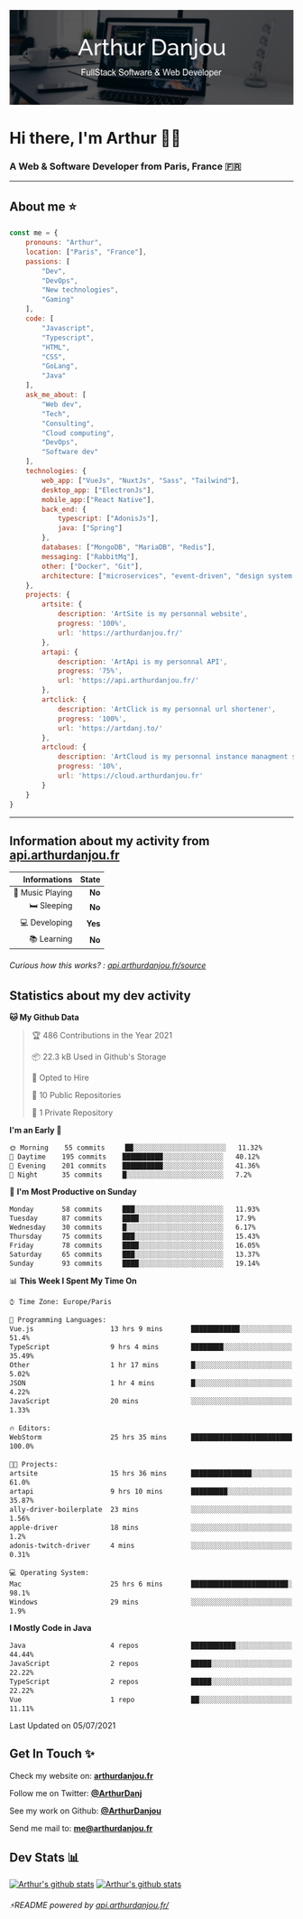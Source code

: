 ![Banner](./assets/Banner.png)

# Hi there, I'm Arthur 🙋‍♂️
### A Web & Software Developer from Paris, France 🇫🇷

---
## About me ⭐

```javascript
const me = {
    pronouns: "Arthur", 
    location: ["Paris", "France"],
    passions: [
        "Dev", 
        "DevOps", 
        "New technologies",
        "Gaming"
    ],
    code: [
        "Javascript", 
        "Typescript", 
        "HTML", 
        "CSS", 
        "GoLang", 
        "Java"
    ],
    ask_me_about: [
        "Web dev", 
        "Tech", 
        "Consulting", 
        "Cloud computing", 
        "DevOps",
        "Software dev"
    ],
    technologies: {
        web_app: ["VueJs", "NuxtJs", "Sass", "Tailwind"],
        desktop_app: ["ElectronJs"],
        mobile_app:["React Native"],
        back_end: {
            typescript: ["AdonisJs"],
            java: ["Spring"]
        },
        databases: ["MongoDB", "MariaDB", "Redis"],
        messaging: ["RabbitMq"],
        other: ["Docker", "Git"],
        architecture: ["microservices", "event-driven", "design system pattern"],
    },
    projects: {
        artsite: {
            description: 'ArtSite is my personnal website',
            progress: '100%',
            url: 'https://arthurdanjou.fr/'
        },
        artapi: {
            description: 'ArtApi is my personnal API',
            progress: '75%',
            url: 'https://api.arthurdanjou.fr/'
        },
        artclick: {
            description: 'ArtClick is my personnal url shortener',
            progress: '100%',
            url: 'https://artdanj.to/'
        },
        artcloud: {
            description: 'ArtCloud is my personnal instance managment system',
            progress: '10%',
            url: 'https://cloud.arthurdanjou.fr'
        }
    }
}
```
---

## Information about my activity from [api.arthurdanjou.fr](https://api.arthurdanjou.fr)

| Informations                 |   State |
| ---------------------------: | ------: |
| :musical_note: Music Playing |  **No** |
|               :bed: Sleeping |  **No** |
|        :computer: Developing |  **Yes** |
|             :books: Learning |  **No** |

###### Curious how this works? : [api.arthurdanjou.fr/source](https://api.arthurdanjou.fr/source)

## Statistics about my dev activity

<!--START_SECTION:waka-->
**🐱 My Github Data** 

> 🏆 486 Contributions in the Year 2021
 > 
> 📦 22.3 kB Used in Github's Storage 
 > 
> 💼 Opted to Hire
 > 
> 📜 10 Public Repositories 
 > 
> 🔑 1 Private Repository 
 > 
**I'm an Early 🐤** 

```text
🌞 Morning    55 commits     ██░░░░░░░░░░░░░░░░░░░░░░░   11.32% 
🌆 Daytime    195 commits    ██████████░░░░░░░░░░░░░░░   40.12% 
🌃 Evening    201 commits    ██████████░░░░░░░░░░░░░░░   41.36% 
🌙 Night      35 commits     █░░░░░░░░░░░░░░░░░░░░░░░░   7.2%

```
📅 **I'm Most Productive on Sunday** 

```text
Monday       58 commits     ███░░░░░░░░░░░░░░░░░░░░░░   11.93% 
Tuesday      87 commits     ████░░░░░░░░░░░░░░░░░░░░░   17.9% 
Wednesday    30 commits     █░░░░░░░░░░░░░░░░░░░░░░░░   6.17% 
Thursday     75 commits     ███░░░░░░░░░░░░░░░░░░░░░░   15.43% 
Friday       78 commits     ████░░░░░░░░░░░░░░░░░░░░░   16.05% 
Saturday     65 commits     ███░░░░░░░░░░░░░░░░░░░░░░   13.37% 
Sunday       93 commits     ████░░░░░░░░░░░░░░░░░░░░░   19.14%

```


📊 **This Week I Spent My Time On** 

```text
⌚︎ Time Zone: Europe/Paris

💬 Programming Languages: 
Vue.js                   13 hrs 9 mins       ████████████░░░░░░░░░░░░░   51.4% 
TypeScript               9 hrs 4 mins        ████████░░░░░░░░░░░░░░░░░   35.49% 
Other                    1 hr 17 mins        █░░░░░░░░░░░░░░░░░░░░░░░░   5.02% 
JSON                     1 hr 4 mins         █░░░░░░░░░░░░░░░░░░░░░░░░   4.22% 
JavaScript               20 mins             ░░░░░░░░░░░░░░░░░░░░░░░░░   1.33%

🔥 Editors: 
WebStorm                 25 hrs 35 mins      █████████████████████████   100.0%

🐱‍💻 Projects: 
artsite                  15 hrs 36 mins      ███████████████░░░░░░░░░░   61.0% 
artapi                   9 hrs 10 mins       █████████░░░░░░░░░░░░░░░░   35.87% 
ally-driver-boilerplate  23 mins             ░░░░░░░░░░░░░░░░░░░░░░░░░   1.56% 
apple-driver             18 mins             ░░░░░░░░░░░░░░░░░░░░░░░░░   1.2% 
adonis-twitch-driver     4 mins              ░░░░░░░░░░░░░░░░░░░░░░░░░   0.31%

💻 Operating System: 
Mac                      25 hrs 6 mins       ████████████████████████░   98.1% 
Windows                  29 mins             ░░░░░░░░░░░░░░░░░░░░░░░░░   1.9%

```

**I Mostly Code in Java** 

```text
Java                     4 repos             ███████████░░░░░░░░░░░░░░   44.44% 
JavaScript               2 repos             █████░░░░░░░░░░░░░░░░░░░░   22.22% 
TypeScript               2 repos             █████░░░░░░░░░░░░░░░░░░░░   22.22% 
Vue                      1 repo              ██░░░░░░░░░░░░░░░░░░░░░░░   11.11%

```



 Last Updated on 05/07/2021
<!--END_SECTION:waka-->

## Get In Touch ✨
Check my website on: [**arthurdanjou.fr**](https://arthurdanjou.fr)

Follow me on Twitter: [**@ArthurDanj**](https://twitter.com/ArthurDanj)

See my work on Github: [**@ArthurDanjou**](https://github.com/ArthurDanjou)

Send me mail to: [**me@arthurdanjou.fr**](mailto:me@arthurdanjou.fr)

## Dev Stats 📊

[![Arthur's github stats](https://github-readme-stats.vercel.app/api?count_private=true&show_icons=true&theme=dracula&username=arthurdanjou)](https://github.com/anuraghazra/github-readme-stats)
[![Arthur's github stats](https://github-readme-stats.vercel.app/api/top-langs/?count_private=true&show_icons=true&theme=dracula&username=arthurdanjou&layout=compact)](https://github.com/anuraghazra/github-readme-stats)

###### ⚡README powered by [api.arthurdanjou.fr/](https://api.arthurdanjou.fr)
